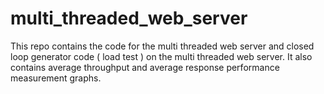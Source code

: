 # multi_threaded_web_server
This repo contains the code for the multi threaded web server and closed loop generator code ( load test ) on the multi threaded web server.
It also contains average throughput and average response performance measurement graphs.
